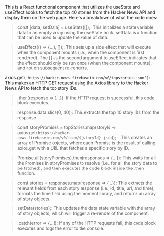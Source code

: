 This is a React functional component that utilizes the useState and useEffect hooks to fetch the top 40 stories from the Hacker News API and display them on the web page. Here's a breakdown of what the code does:

> const [data, setData] = useState([]);: This initializes a state variable data to an empty array using the useState hook. setData is a function that can be used to update the value of data.

> useEffect(() => {...}, []);: This sets up a side effect that will execute when the component mounts (i.e., when the component is first rendered). The [] as the second argument to useEffect indicates that the effect should only be run once (when the component mounts), and not on subsequent re-renders.

    
axios.get`('https://hacker-news.firebaseio.com/v0/topstories.json')`: This makes an HTTP GET request using the Axios library to the Hacker News API to fetch the top story IDs.
    
> .then(response => {...}): If the HTTP request is successful, this code block executes.
    
> response.data.slice(0, 40);: This extracts the top 10 story IDs from the response.
    
> const storyPromises = topStories.map(storyId => axios.get`(https://hacker-news.firebaseio.com/v0/item/${storyId}.json`));` `: This creates an array of Promise objects, where each Promise is the result of calling axios.get with a URL that fetches a specific story by ID.
    
> Promise.all(storyPromises).then(responses => {...}): This waits for all the Promises in storyPromises to resolve (i.e., for all the story data to be fetched), and then executes the code block inside the .then function.
    
> const stories = responses.map(response => {...}): This extracts the relevant fields from each story response (i.e., id, title, url, and time), formats the time field using the moment library, and returns an array of story objects.
    
> setData(stories);: This updates the data state variable with the array of story objects, which will trigger a re-render of the component.

> .catch(error => {...}): If any of the HTTP requests fail, this code block executes and logs the error to the console.